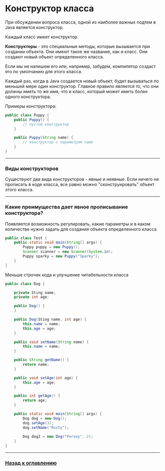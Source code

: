 # Конструктор класса

При обсуждении вопроса класса, одной из наиболее важных подтем в Java является конструктор.

Каждый класс имеет конструктор.

**Конструкторы** - это специальные методы, которые вызывается при создании объекта.
Они имеют такое же название, как и класс.
Они создают новый объект определенного класса.

Если мы не напишем его или, например, забудем, компилятор создаст его по умолчанию для этого класса.

Каждый раз, когда в Java создается новый объект, будет вызываться по меньшей мере один конструктор.
Главное правило является то, что они должны иметь то же имя, что и класс, который может иметь более одного конструктора.

Примеры конструктора:

```java
public class Puppy {
    public Puppy() {
        // пустой конструктор
    }

    public Puppy(String name) {
        // конструктор c параметром name
    }
}
```

---

### Виды конструкторов

Существуют два вида конструкторов - явные и неявные.
Если ничего не прописать в коде класса, все равно можно "сконструировать" объект этого класса.

---

### Какие преимущества дает явное прописывание конструктора?

Появляется возможность регулировать, какие параметры и в каком количестве нужно задать для создания объекта определенного класса

```java
public class Test {
    public static void main(String[] args) {
        Puppy puppy = new Puppy();
        Scanner scanner = new Scanner(System.in);
        Puppy sparky = new Puppy("Sparky");
    }
}
```

Меньше строчек кода и улучшение читабельности класса

```java
public class Dog {

    private Sting name;
    private int age;

    public Dog() {
    }

    public Dog(Sting name, int age) {
        this.name = name;
        this.age = age;
    }

    public void setName(String name) {
        this.name = name;
    }

    public String getName() {
        return name;
    }

    public void setAge(int age) {
        this.age = age;
    }

    public int getAge() {
        return age;
    }

    public static void main(String[] args) {
        Dog dog = new Dog();
        dog.setAge(3);
        dog.setName("Rusty");
        
        Dog dog2 = new Dog("Persey", 2);
    }
}
```

---

### [Назад к оглавлению](./README.md)